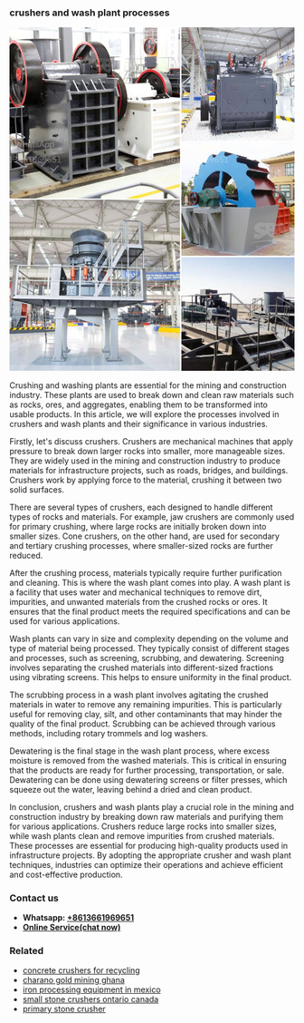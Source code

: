 <h3>crushers and wash plant processes</h3><img src='1704791483.jpg' alt=''><p>Crushing and washing plants are essential for the mining and construction industry. These plants are used to break down and clean raw materials such as rocks, ores, and aggregates, enabling them to be transformed into usable products. In this article, we will explore the processes involved in crushers and wash plants and their significance in various industries.</p><p>Firstly, let's discuss crushers. Crushers are mechanical machines that apply pressure to break down larger rocks into smaller, more manageable sizes. They are widely used in the mining and construction industry to produce materials for infrastructure projects, such as roads, bridges, and buildings. Crushers work by applying force to the material, crushing it between two solid surfaces.</p><p>There are several types of crushers, each designed to handle different types of rocks and materials. For example, jaw crushers are commonly used for primary crushing, where large rocks are initially broken down into smaller sizes. Cone crushers, on the other hand, are used for secondary and tertiary crushing processes, where smaller-sized rocks are further reduced.</p><p>After the crushing process, materials typically require further purification and cleaning. This is where the wash plant comes into play. A wash plant is a facility that uses water and mechanical techniques to remove dirt, impurities, and unwanted materials from the crushed rocks or ores. It ensures that the final product meets the required specifications and can be used for various applications.</p><p>Wash plants can vary in size and complexity depending on the volume and type of material being processed. They typically consist of different stages and processes, such as screening, scrubbing, and dewatering. Screening involves separating the crushed materials into different-sized fractions using vibrating screens. This helps to ensure uniformity in the final product.</p><p>The scrubbing process in a wash plant involves agitating the crushed materials in water to remove any remaining impurities. This is particularly useful for removing clay, silt, and other contaminants that may hinder the quality of the final product. Scrubbing can be achieved through various methods, including rotary trommels and log washers.</p><p>Dewatering is the final stage in the wash plant process, where excess moisture is removed from the washed materials. This is critical in ensuring that the products are ready for further processing, transportation, or sale. Dewatering can be done using dewatering screens or filter presses, which squeeze out the water, leaving behind a dried and clean product.</p><p>In conclusion, crushers and wash plants play a crucial role in the mining and construction industry by breaking down raw materials and purifying them for various applications. Crushers reduce large rocks into smaller sizes, while wash plants clean and remove impurities from crushed materials. These processes are essential for producing high-quality products used in infrastructure projects. By adopting the appropriate crusher and wash plant techniques, industries can optimize their operations and achieve efficient and cost-effective production.</p><h3>Contact us</h3><ul><li><strong>Whatsapp:&nbsp;<a href="https://wa.me/8613661969651">+8613661969651</a></strong></li><li><a href="https://swt.shibang-china.com/?git&amp;zhl&amp;crushers and wash plant processes"><strong>Online Service(chat now)</strong></a></li></ul><h3>Related</h3><ul><li><a href='concrete crushers for recycling.md'>concrete crushers for recycling</a></li><li><a href='charano gold mining ghana.md'>charano gold mining ghana</a></li><li><a href='iron processing equipment in mexico.md'>iron processing equipment in mexico</a></li><li><a href='small stone crushers ontario canada.md'>small stone crushers ontario canada</a></li><li><a href='primary stone crusher.md'>primary stone crusher</a></li></ul>